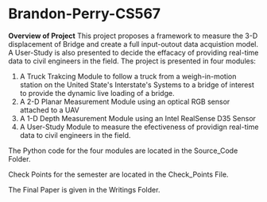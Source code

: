 # Brandon-Perry-CS567

**Overview of Project**
This project proposes a framework to measure the 3-D displacement of Bridge and create a full input-outout data acquistion model. A User-Study is also presented to decide the effacacy of providing real-time data to civil engineers in the field. The project is presented in four modules:

  1. A Truck Trakcing Module to follow a truck from a weigh-in-motion station on the United State's Interstate's Systems to a bridge of interest to provide the dynamic live loading of a bridge.
  2. A 2-D Planar Measurement Module using an optical RGB sensor attached to a UAV
  3. A 1-D Depth Measurement Module using an Intel RealSense D35 Sensor
  4. A User-Study Module to measure the efectiveness of providign real-time data to civil engineers in the field.
 
 The Python code for the four modules are located in the Source_Code Folder.
 
 Check Points for the semester are located in the Check_Points File.
 
 The Final Paper is given in the Writings Folder.
